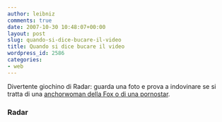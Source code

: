 ```yaml
---
author: leibniz
comments: true
date: 2007-10-30 10:48:07+00:00
layout: post
slug: quando-si-dice-bucare-il-video
title: Quando si dice bucare il video
wordpress_id: 2586
categories:
- web
---
```


Divertente giochino di Radar: guarda una foto e prova a indovinare se si tratta di una [anchorwoman della Fox o di una pornostar](http://www.radaronline.com/quiz/2007/10/fox_news_anchor_or_porn_star.php).


### Radar

